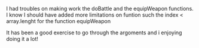 I had troubles on making work the doBattle and the equipWeapon functions. 
I know I should have added more limitations on funtion such the index < array.lenght for the function equipWeapon


It has been a good exercise to go through the argoments and i enjoying doing it a lot!

